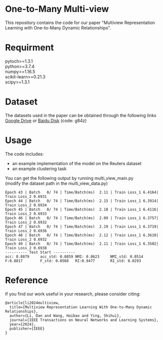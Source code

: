 One-to-Many Multi-view
=
This repository contains the code for our paper "Multiview Representation Learning with One-to-Many Dynamic Relationships".

Requirment
=
pytoch>=1.3.1  
python>=3.7.4  
numpy>=1.16.5  
scikit-learn>=0.21.3  
scipy>=1.3.1  

Dataset
=
The datasets used in the paper can be obtained through the following links [Google Drive](https://drive.google.com/file/d/1gKAcKx3Gu2zzJieXfg7r1Dm4dveqGH84/view?usp=sharing) or  [Baidu Disk](https://pan.baidu.com/s/1a1BVH26zIcer_Qa8f-BbrA?pwd=g84z) (code: g84z)

Usage
=
The code includes:  
* an example implementation of the model on the Reuters dataset
* an example clustering task  

You can get the following output by running multi_view_main.py  
(modify the dataset path in the multi_view_data.py)




```
Epoch 43 | Batch   0/ 74 | Time/Batch(ms)  2.11 | Train Loss_1 6.4164| Train Loss_2 0.6931
Epoch 44 | Batch   0/ 74 | Time/Batch(ms)  2.15 | Train Loss_1 6.3914| Train Loss_2 0.6934
Epoch 45 | Batch   0/ 74 | Time/Batch(ms)  2.18 | Train Loss_1 6.4116| Train Loss_2 0.6933
Epoch 46 | Batch   0/ 74 | Time/Batch(ms)  2.09 | Train Loss_1 6.3757| Train Loss_2 0.6932
Epoch 47 | Batch   0/ 74 | Time/Batch(ms)  2.19 | Train Loss_1 6.3719| Train Loss_2 0.6936
Epoch 48 | Batch   0/ 74 | Time/Batch(ms)  2.12 | Train Loss_1 6.3610| Train Loss_2 0.6932
Epoch 49 | Batch   0/ 74 | Time/Batch(ms)  2.11 | Train Loss_1 6.3502| Train Loss_2 0.6938
---------- Test Start ----------
acc: 0.8879     acc_std: 0.0859 NMI: 0.8623     NMI_std: 0.0514 F:0.8817        F_std: 0.0560   RI:0.9477       RI_std: 0.0293
```
Reference
=
If you find our work useful in your research, please consider citing:
```
@article{li2024multiview,
  title={Multiview Representation Learning With One-to-Many Dynamic Relationships},
  author={Li, Dan and Wang, Haibao and Ying, Shihui},
  journal={IEEE Transactions on Neural Networks and Learning Systems},
  year={2024},
  publisher={IEEE}
}
```
